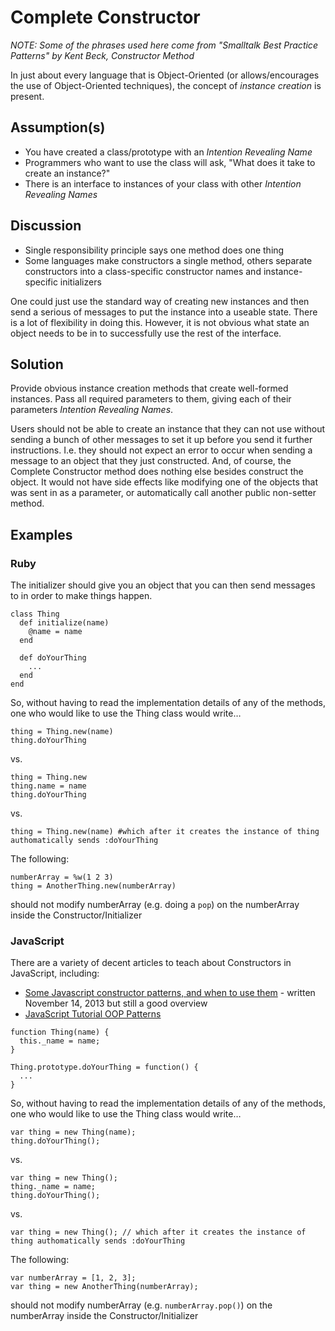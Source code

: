 # Complete Constructor

_NOTE: Some of the phrases used here come from "Smalltalk Best Practice Patterns" by Kent Beck, *Constructor Method*_

In just about every language that is Object-Oriented (or allows/encourages the use of Object-Oriented techniques), the concept of _instance creation_ is present.

## Assumption(s)

* You have created a class/prototype with an _Intention Revealing Name_
* Programmers who want to use the class will ask, "What does it take to create an instance?"
* There is an interface to instances of your class with other _Intention Revealing Names_

## Discussion

* Single responsibility principle says one method does one thing
* Some languages make constructors a single method, others separate constructors into a class-specific constructor names and instance-specific initializers

One could just use the standard way of creating new instances and then send a serious of messages to put the instance into a useable state.
There is a lot of flexibility in doing this.
However, it is not obvious what state an object needs to be in to successfully use the rest of the interface.

## Solution

Provide obvious instance creation methods that create well-formed instances.
Pass all required parameters to them, giving each of their parameters _Intention Revealing Names_.

Users should not be able to create an instance that they can not use without sending a bunch of other messages to set it up before you send it further instructions.
I.e. they should not expect an error to occur when sending a message to an object that they just constructed.
And, of course, the Complete Constructor method does nothing else besides construct the object.
It would not have side effects like modifying one of the objects that was sent in as a parameter, or automatically call another public non-setter method.

## Examples

### Ruby

The initializer should give you an object that you can then send messages to in order to make things happen.

```
class Thing
  def initialize(name)
    @name = name
  end

  def doYourThing
    ...
  end
end
```

So, without having to read the implementation details of any of the methods, one who would like to use the Thing class would write…
```
thing = Thing.new(name)
thing.doYourThing
```
vs.
```
thing = Thing.new
thing.name = name
thing.doYourThing
```
vs.
```
thing = Thing.new(name) #which after it creates the instance of thing authomatically sends :doYourThing
```

The following:
```
numberArray = %w(1 2 3)
thing = AnotherThing.new(numberArray)
```
should not modify numberArray (e.g. doing a `pop`) on the numberArray inside the Constructor/Initializer

### JavaScript

There are a variety of decent articles to teach about Constructors in JavaScript, including:

* [Some Javascript constructor patterns, and when to use them](http://www.samselikoff.com/blog/some-Javascript-constructor-patterns/) - written November 14, 2013 but still a good overview
* [JavaScript Tutorial OOP Patterns](http://javascript.info/tutorial/oop)

```
function Thing(name) {
  this._name = name;
}

Thing.prototype.doYourThing = function() {
  ...
}
```

So, without having to read the implementation details of any of the methods, one who would like to use the Thing class would write…
```
var thing = new Thing(name);
thing.doYourThing();
```
vs.
```
var thing = new Thing();
thing._name = name;
thing.doYourThing();
```
vs.
```
var thing = new Thing(); // which after it creates the instance of thing authomatically sends :doYourThing
```

The following:
```
var numberArray = [1, 2, 3];
var thing = new AnotherThing(numberArray);
```
should not modify numberArray (e.g. `numberArray.pop()`) on the numberArray inside the Constructor/Initializer
